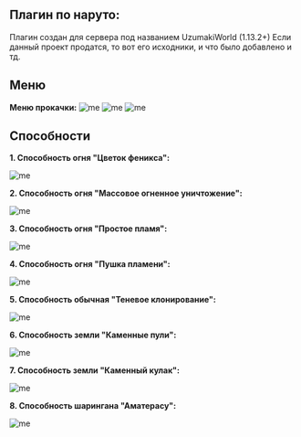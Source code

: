 ## Плагин по наруто:
Плагин создан для сервера под названием UzumakiWorld (1.13.2+)
Если данный проект продатся, то вот его исходники, и что было добавлено и тд.

## Меню

**Меню прокачки:** 
![me](https://github.com/see1234/naruto/blob/main/photos/photo1.png)
![me](https://github.com/see1234/naruto/blob/main/photos/photo2.png)
![me](https://github.com/see1234/naruto/blob/main/photos/photo3.png)

## Способности
**1. Способность огня "Цветок феникса":**

![me](https://github.com/see1234/naruto/blob/main/gifs/gif1.gif)

**2. Способность огня "Массовое огненное уничтожение":**

![me](https://github.com/see1234/naruto/blob/main/gifs/gif2.gif)

**3. Способность огня "Простое пламя":**

![me](https://github.com/see1234/naruto/blob/main/gifs/gif3.gif)

**4. Способность огня "Пушка пламени":**

![me](https://github.com/see1234/naruto/blob/main/gifs/gif4.gif)

**5. Способность обычная "Теневое клонирование":**

![me](https://github.com/see1234/naruto/blob/main/gifs/gif5.gif)

**6. Способность земли "Каменные пули":**

![me](https://github.com/see1234/naruto/blob/main/gifs/gif6.gif)

**7. Способность земли "Каменный кулак":**

![me](https://github.com/see1234/naruto/blob/main/gifs/gif7.gif)

**8. Способность шарингана "Аматерасу":**

![me](https://github.com/see1234/naruto/blob/main/gifs/gif8.gif)
